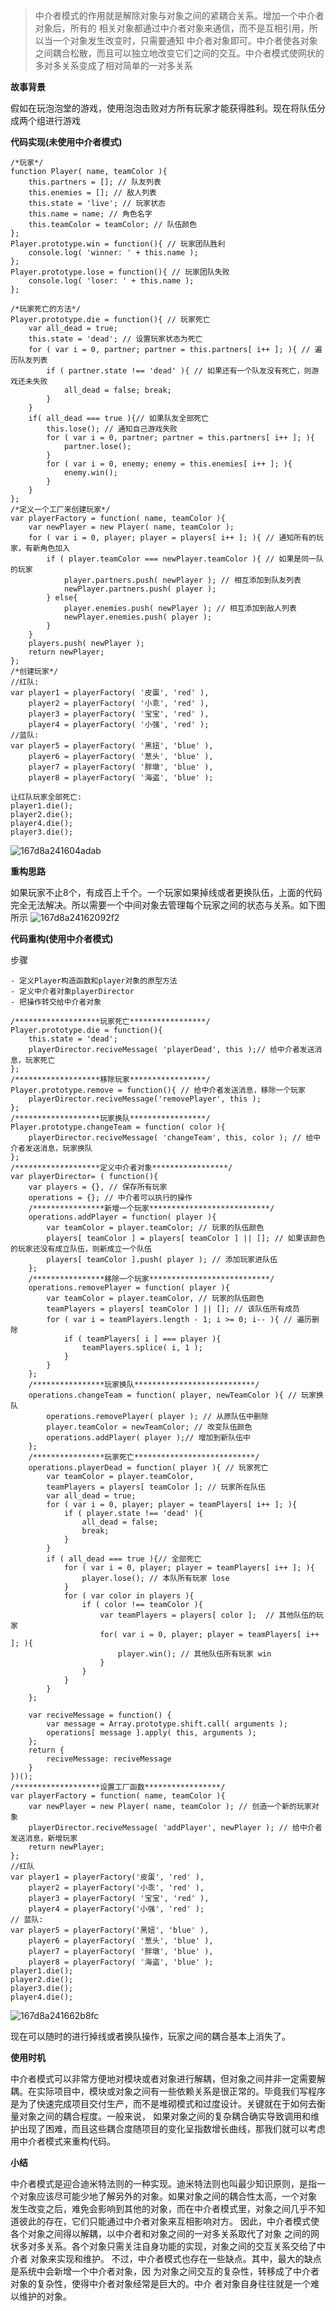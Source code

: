 > 中介者模式的作用就是解除对象与对象之间的紧耦合关系。增加一个中介者对象后，所有的 相关对象都通过中介者对象来通信，而不是互相引用，所以当一个对象发生改变时，只需要通知 中介者对象即可。中介者使各对象之间耦合松散，而且可以独立地改变它们之间的交互。中介者模式使网状的多对多关系变成了相对简单的一对多关系

**故事背景**

假如在玩泡泡堂的游戏，使用泡泡击败对方所有玩家才能获得胜利。现在将队伍分成两个组进行游戏

**代码实现(未使用中介者模式)**

```
/*玩家*/
function Player( name, teamColor ){ 
    this.partners = []; // 队友列表 
    this.enemies = []; // 敌人列表 
    this.state = 'live'; // 玩家状态 
    this.name = name; // 角色名字 
    this.teamColor = teamColor; // 队伍颜色
};
Player.prototype.win = function(){ // 玩家团队胜利 
    console.log( 'winner: ' + this.name );
};
Player.prototype.lose = function(){ // 玩家团队失败
    console.log( 'loser: ' + this.name );
};

/*玩家死亡的方法*/
Player.prototype.die = function(){ // 玩家死亡 
    var all_dead = true;
    this.state = 'dead'; // 设置玩家状态为死亡
    for ( var i = 0, partner; partner = this.partners[ i++ ]; ){ // 遍历队友列表
        if ( partner.state !== 'dead' ){ // 如果还有一个队友没有死亡，则游戏还未失败
            all_dead = false; break;
        } 
    }
    if( all_dead === true ){// 如果队友全部死亡
        this.lose(); // 通知自己游戏失败
        for ( var i = 0, partner; partner = this.partners[ i++ ]; ){
            partner.lose(); 
        }
        for ( var i = 0, enemy; enemy = this.enemies[ i++ ]; ){ 
            enemy.win();
        } 
    }
};
/*定义一个工厂来创建玩家*/
var playerFactory = function( name, teamColor ){ 
    var newPlayer = new Player( name, teamColor );
    for ( var i = 0, player; player = players[ i++ ]; ){ // 通知所有的玩家，有新角色加入 
        if ( player.teamColor === newPlayer.teamColor ){ // 如果是同一队的玩家
            player.partners.push( newPlayer ); // 相互添加到队友列表
            newPlayer.partners.push( player ); 
        } else{
            player.enemies.push( newPlayer ); // 相互添加到敌人列表
            newPlayer.enemies.push( player ); 
        }
    }
    players.push( newPlayer );
    return newPlayer; 
};
/*创建玩家*/
//红队:
var player1 = playerFactory( '皮蛋', 'red' ),
    player2 = playerFactory( '小乖', 'red' ), 
    player3 = playerFactory( '宝宝', 'red' ), 
    player4 = playerFactory( '小强', 'red' );
//蓝队:
var player5 = playerFactory( '黑妞', 'blue' ),
    player6 = playerFactory( '葱头', 'blue' ), 
    player7 = playerFactory( '胖墩', 'blue' ), 
    player8 = playerFactory( '海盗', 'blue' );

让红队玩家全部死亡:
player1.die(); 
player2.die();
player4.die();  
player3.die();
```

![167d8a241604adab](https://user-images.githubusercontent.com/31639964/54898315-bcf3c080-4f06-11e9-9029-2891c2e250cd.png)

**重构思路**

如果玩家不止8个，有成百上千个。一个玩家如果掉线或者更换队伍，上面的代码完全无法解决。所以需要一个中间对象去管理每个玩家之间的状态与关系。如下图所示
![167d8a24162092f2](https://user-images.githubusercontent.com/31639964/54898398-1fe55780-4f07-11e9-832e-abc001b1e1ac.png)

**代码重构(使用中介者模式)**

步骤

    - 定义Player构造函数和player对象的原型方法
    - 定义中介者对象playerDirector
    - 把操作转交给中介者对象


```
/*******************玩家死亡*****************/
Player.prototype.die = function(){
    this.state = 'dead';
    playerDirector.reciveMessage( 'playerDead', this );// 给中介者发送消息，玩家死亡
};
/*******************移除玩家*****************/
Player.prototype.remove = function(){ // 给中介者发送消息，移除一个玩家
    playerDirector.reciveMessage('removePlayer', this );
};
/*******************玩家换队*****************/
Player.prototype.changeTeam = function( color ){
    playerDirector.reciveMessage( 'changeTeam', this, color ); // 给中介者发送消息，玩家换队
};
/*******************定义中介者对象*****************/
var playerDirector= ( function(){
    var players = {}, // 保存所有玩家
    operations = {}; // 中介者可以执行的操作
    /****************新增一个玩家***************************/ 
    operations.addPlayer = function( player ){
        var teamColor = player.teamColor; // 玩家的队伍颜色
        players[ teamColor ] = players[ teamColor ] || []; // 如果该颜色的玩家还没有成立队伍，则新成立一个队伍 
        players[ teamColor ].push( player ); // 添加玩家进队伍
    };
    /****************移除一个玩家***************************/ 
    operations.removePlayer = function( player ){
        var teamColor = player.teamColor, // 玩家的队伍颜色
        teamPlayers = players[ teamColor ] || []; // 该队伍所有成员
        for ( var i = teamPlayers.length - 1; i >= 0; i-- ){ // 遍历删除
            if ( teamPlayers[ i ] === player ){ 
                teamPlayers.splice( i, 1 );
            } 
        }
    };
    /****************玩家换队***************************/ 
    operations.changeTeam = function( player, newTeamColor ){ // 玩家换队
        operations.removePlayer( player ); // 从原队伍中删除
        player.teamColor = newTeamColor; // 改变队伍颜色
        operations.addPlayer( player );// 增加到新队伍中
    };
    /****************玩家死亡***************************/ 
    operations.playerDead = function( player ){ // 玩家死亡
        var teamColor = player.teamColor,
        teamPlayers = players[ teamColor ]; // 玩家所在队伍
        var all_dead = true;
        for ( var i = 0, player; player = teamPlayers[ i++ ]; ){ 
            if ( player.state !== 'dead' ){
                all_dead = false;
                break; 
            }
        }
        if ( all_dead === true ){// 全部死亡
            for ( var i = 0, player; player = teamPlayers[ i++ ]; ){ 
                player.lose(); // 本队所有玩家 lose
            }
            for ( var color in players ){ 
                if ( color !== teamColor ){
                    var teamPlayers = players[ color ];  // 其他队伍的玩家
                    for( var i = 0, player; player = teamPlayers[ i++ ]; ){
                        player.win(); // 其他队伍所有玩家 win
                    } 
                }
            } 
        }
    };

    var reciveMessage = function() {
        var message = Array.prototype.shift.call( arguments ); 
        operations[ message ].apply( this, arguments );
    };
    return {
        reciveMessage: reciveMessage
    } 
})();
/*******************设置工厂函数*****************/
var playerFactory = function( name, teamColor ){
    var newPlayer = new Player( name, teamColor ); // 创造一个新的玩家对象     
    playerDirector.reciveMessage( 'addPlayer', newPlayer ); // 给中介者发送消息，新增玩家
    return newPlayer; 
};
//红队
var player1 = playerFactory('皮蛋', 'red' ), 
    player2 = playerFactory('小乖', 'red' ),
    player3 = playerFactory( '宝宝', 'red' ), 
    player4 = playerFactory('小强', 'red' );
// 蓝队:
var player5 = playerFactory('黑妞', 'blue' ),
    player6 = playerFactory( '葱头', 'blue' ),  
    player7 = playerFactory( '胖墩', 'blue' ),
    player8 = playerFactory( '海盗', 'blue' );
player1.die(); 
player2.die();
player3.die(); 
player4.die();
```
![167d8a241662b8fc](https://user-images.githubusercontent.com/31639964/54898411-2f64a080-4f07-11e9-8e36-ed3037a5ca64.png)

现在可以随时的进行掉线或者换队操作，玩家之间的耦合基本上消失了。

**使用时机**

中介者模式可以非常方便地对模块或者对象进行解耦，但对象之间并非一定需要解耦。在实际项目中，模块或对象之间有一些依赖关系是很正常的。毕竟我们写程序是为了快速完成项目交付生产，而不是堆砌模式和过度设计。关键就在于如何去衡量对象之间的耦合程度。一般来说， 如果对象之间的复杂耦合确实导致调用和维护出现了困难，而且这些耦合度随项目的变化呈指数增长曲线，那我们就可以考虑用中介者模式来重构代码。

**小结**

中介者模式是迎合迪米特法则的一种实现。迪米特法则也叫最少知识原则，是指一个对象应该尽可能少地了解另外的对象。如果对象之间的耦合性太高，一个对象 发生改变之后，难免会影响到其他的对象，而在中介者模式里，对象之间几乎不知道彼此的存在，它们只能通过中介者对象来互相影响对方。
因此，中介者模式使各个对象之间得以解耦，以中介者和对象之间的一对多关系取代了对象 之间的网状多对多关系。各个对象只需关注自身功能的实现，对象之间的交互关系交给了中介者 对象来实现和维护。
不过，中介者模式也存在一些缺点。其中，最大的缺点是系统中会新增一个中介者对象，因 为对象之间交互的复杂性，转移成了中介者对象的复杂性，使得中介者对象经常是巨大的。中介 者对象自身往往就是一个难以维护的对象。
